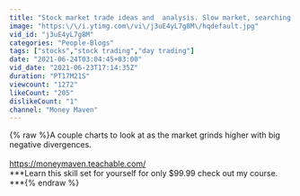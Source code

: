 ```yaml
---
title: "Stock market trade ideas and  analysis. Slow market, searching for trades"
image: "https:\/\/i.ytimg.com\/vi\/j3uE4yL7g8M\/hqdefault.jpg"
vid_id: "j3uE4yL7g8M"
categories: "People-Blogs"
tags: ["stocks","stock trading","day trading"]
date: "2021-06-24T03:04:45+03:00"
vid_date: "2021-06-23T17:14:35Z"
duration: "PT17M21S"
viewcount: "1272"
likeCount: "205"
dislikeCount: "1"
channel: "Money Maven"
---
```

{% raw %}A couple charts to look at as the market grinds higher with big negative divergences. <br /><br /><a rel="nofollow" target="blank" href="https://moneymaven.teachable.com/">https://moneymaven.teachable.com/</a><br />***Learn this skill set for yourself for only $99.99 check out my course. ***{% endraw %}

